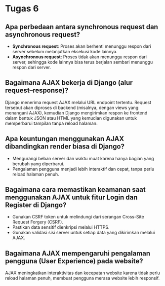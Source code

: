 # Tugas 6

##  Apa perbedaan antara synchronous request dan asynchronous request?
- **Synchronous request**: Proses akan berhenti menunggu respon dari server sebelum melanjutkan eksekusi kode lainnya.
- **Asynchronous request**: Proses tidak akan menunggu respon dari server, sehingga kode lainnya bisa terus berjalan sembari menunggu respon dari server.

## Bagaimana AJAX bekerja di Django (alur request–response)?
Django menerima request AJAX melalui URL endpoint tertentu. Request tersebut akan diproses di backend (misalnya, dengan views yang menangani AJAX), kemudian Django mengirimkan respon ke frontend dalam bentuk JSON atau HTML yang kemudian digunakan untuk memperbarui tampilan tanpa reload halaman.

## Apa keuntungan menggunakan AJAX dibandingkan render biasa di Django?
- Mengurangi beban server dan waktu muat karena hanya bagian yang berubah yang diperbarui.
- Pengalaman pengguna menjadi lebih interaktif dan cepat, tanpa perlu reload halaman penuh. 

## Bagaimana cara memastikan keamanan saat menggunakan AJAX untuk fitur Login dan Register di Django?
- Gunakan CSRF token untuk melindungi dari serangan Cross-Site Request Forgery (CSRF).
- Pastikan data sensitif dienkripsi melalui HTTPS.
- Gunakan validasi sisi server untuk setiap data yang dikirimkan melalui AJAX.

## Bagaimana AJAX mempengaruhi pengalaman pengguna (User Experience) pada website?
AJAX meningkatkan interaktivitas dan kecepatan website karena tidak perlu reload halaman penuh, membuat pengguna merasa website lebih responsif.
